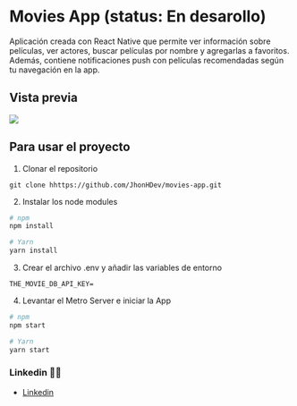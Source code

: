 # Movies App (status: En desarollo)

Aplicación creada con React Native que permite ver información sobre películas, ver actores, buscar películas por nombre y agregarlas a favoritos. Además, contiene notificaciones push con películas recomendadas según tu navegación en la app.

## Vista previa

![](https://res.cloudinary.com/dxnkaz9ad/image/upload/v1728453200/preview-movies-app_av2eye.png)

## Para usar el proyecto

1. Clonar el repositorio

```
git clone hhttps://github.com/JhonHDev/movies-app.git
```

2. Instalar los node modules

```bash
# npm
npm install

# Yarn
yarn install
```

3. Crear el archivo .env y añadir las variables de entorno

```
THE_MOVIE_DB_API_KEY=
```

4. Levantar el Metro Server e iniciar la App

```bash
# npm
npm start

# Yarn
yarn start
```

### Linkedin 👋🏼

- [Linkedin](https://www.linkedin.com/in/jhon-esteban-herrera)
